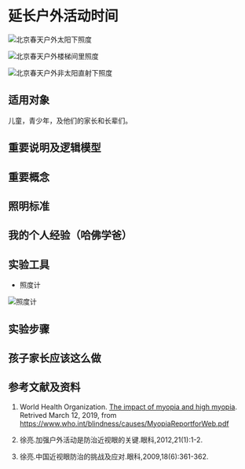 # 延长户外活动时间

![北京春天户外太阳下照度](/images/章6-儿童及青少年的眼睛保护方案/延长户外活动时间/北京春天户外太阳下照度.jpg)

![北京春天户外楼梯间里照度](/images/章6-儿童及青少年的眼睛保护方案/延长户外活动时间/北京春天户外楼梯间里照度.jpg)

![北京春天户外非太阳直射下照度](/images/章6-儿童及青少年的眼睛保护方案/延长户外活动时间/北京春天户外非太阳直射下照度.jpg)

## 适用对象

儿童，青少年，及他们的家长和长辈们。

## 重要说明及逻辑模型

## 重要概念

## 照明标准

## 我的个人经验（哈佛学爸）

## 实验工具

- 照度计

![照度计](/images/章6-儿童及青少年的眼睛保护方案/延长户外活动时间/照度测量仪.jpg)

## 实验步骤

## 孩子家长应该这么做

## 参考文献及资料

1. World Health Organization. [The impact of myopia and high myopia](https://www.who.int/blindness/causes/MyopiaReportforWeb.pdf). Retrived March 12, 2019, from https://www.who.int/blindness/causes/MyopiaReportforWeb.pdf

2. 徐亮.加强户外活动是防治近视眼的关键.眼科,2012,21(1):1-2.

3. 徐亮.中国近视眼防治的挑战及应对.眼科,2009,18(6):361-362.



